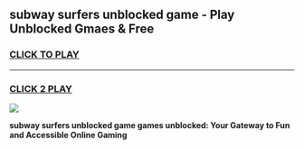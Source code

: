 
## subway surfers unblocked game - Play Unblocked Gmaes & Free
<h3>
<a href="https://premium.freeplayer.one?title=subway_surfers_unblocked_game&ref=19F">CLICK TO PLAY</a></h3>
<hr>

<h3>
<a href="https://premium.freeplayer.one?title=subway_surfers_unblocked_game&ref=19F">CLICK 2 PLAY</a>
  
</h3>

<a href="https://premium.freeplayer.one?title=subway_surfers_unblocked_game&ref=19F/"><img src="https://clearcache.store/games.png"></a>


**subway surfers unblocked game games unblocked: Your Gateway to Fun and Accessible Online Gaming**
